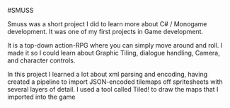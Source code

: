 #SMUSS

Smuss was a short project I did to learn more about C# / Monogame development. It was one of my first projects in Game development.

It is a top-down action-RPG where you can simply move around and roll. I made it so I could learn about Graphic Tiling, dialogue handling, Camera, and character controls. 

In this project I learned a lot about xml parsing and encoding, having created a pipeline to import JSON-encoded tilemaps off spritesheets with several layers of detail. I used a tool called Tiled! to draw the maps that I imported into the game
